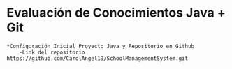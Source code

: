 # Evaluación de Conocimientos Java + Git
    *Configuración Inicial Proyecto Java y Repositorio en Github
        -Link del repositorio https://github.com/CarolAngel19/SchoolManagementSystem.git